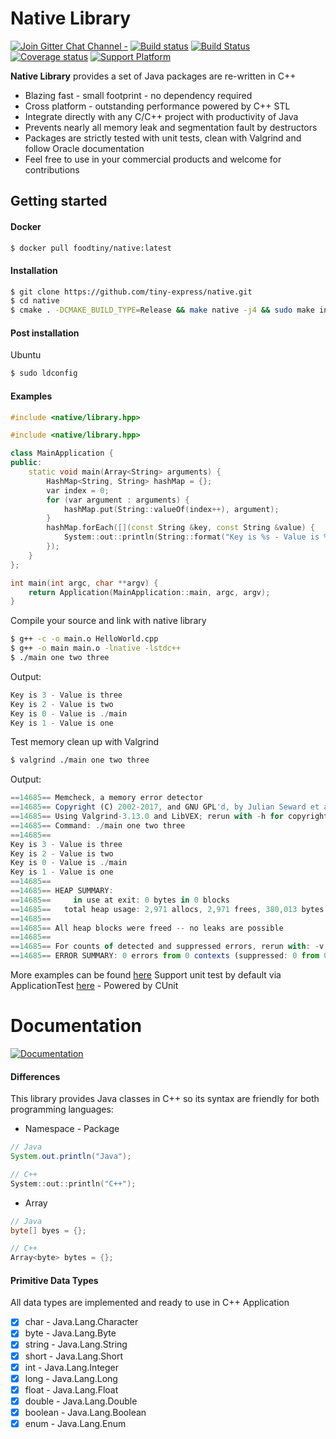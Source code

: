 # Native Library
[![Join Gitter Chat Channel -](https://badges.gitter.im/tiny-express/native.svg)](https://gitter.im/tiny-express/native?utm_source=badge&utm_medium=badge&utm_campaign=pr-badge&utm_content=badge)
[![Build status](https://ci.appveyor.com/api/projects/status/5rbqtwl3nyb1vcyl/branch/master?svg=true)](https://ci.appveyor.com/project/tiny-express/native)&nbsp;[![Build Status](https://travis-ci.org/tiny-express/native.svg?branch=master)](https://travis-ci.org/tiny-express/native)
[![Coverage status](https://img.shields.io/codecov/c/github/tiny-express/native/master.svg)](https://codecov.io/gh/tiny-express/native)&nbsp;[![Support Platform](https://img.shields.io/badge/platform-windows%20%7C%20linux%20%7C%20darwin-blue.svg)]()

**Native Library** provides a set of Java packages are re-written in C++

* Blazing fast - small footprint - no dependency required
* Cross platform - outstanding performance powered by C++ STL
* Integrate directly with any C/C++ project with productivity of Java
* Prevents nearly all memory leak and segmentation fault by destructors
* Packages are strictly tested with unit tests, clean with Valgrind and follow Oracle documentation
* Feel free to use in your commercial products and welcome for contributions

## Getting started
#### Docker
```bash
$ docker pull foodtiny/native:latest
```

#### Installation
```bash
$ git clone https://github.com/tiny-express/native.git
$ cd native
$ cmake . -DCMAKE_BUILD_TYPE=Release && make native -j4 && sudo make install
```

#### Post installation
Ubuntu
```bash
$ sudo ldconfig
```

#### Examples
```cpp
#include <native/library.hpp>

#include <native/library.hpp>

class MainApplication {
public:
    static void main(Array<String> arguments) {
        HashMap<String, String> hashMap = {};
        var index = 0;
        for (var argument : arguments) {
            hashMap.put(String::valueOf(index++), argument);
        }
        hashMap.forEach([](const String &key, const String &value) {
            System::out::println(String::format("Key is %s - Value is %s", key, value));
        });
    }
};

int main(int argc, char **argv) {
    return Application(MainApplication::main, argc, argv);
}
```

Compile your source and link with native library
```bash
$ g++ -c -o main.o HelloWorld.cpp
$ g++ -o main main.o -lnative -lstdc++
$ ./main one two three
```

Output:
```javascript
Key is 3 - Value is three
Key is 2 - Value is two
Key is 0 - Value is ./main
Key is 1 - Value is one
```

Test memory clean up with Valgrind
```bash
$ valgrind ./main one two three
```

Output:
```javascript
==14685== Memcheck, a memory error detector
==14685== Copyright (C) 2002-2017, and GNU GPL'd, by Julian Seward et al.
==14685== Using Valgrind-3.13.0 and LibVEX; rerun with -h for copyright info
==14685== Command: ./main one two three
==14685==
Key is 3 - Value is three
Key is 2 - Value is two
Key is 0 - Value is ./main
Key is 1 - Value is one
==14685==
==14685== HEAP SUMMARY:
==14685==     in use at exit: 0 bytes in 0 blocks
==14685==   total heap usage: 2,971 allocs, 2,971 frees, 380,013 bytes allocated
==14685==
==14685== All heap blocks were freed -- no leaks are possible
==14685==
==14685== For counts of detected and suppressed errors, rerun with: -v
==14685== ERROR SUMMARY: 0 errors from 0 contexts (suppressed: 0 from 0)
```

More examples can be found [here](https://github.com/tiny-express/native/tree/master/examples)
Support unit test by default via ApplicationTest [here](https://github.com/tiny-express/native/tree/master/examples/Docker/ApplicationTest)  - Powered by CUnit

# Documentation
[![Documentation](https://img.shields.io/badge/documentation-doxygen-ff69b4.svg)](https://tiny-express.github.io/native/annotated.html)
#### Differences
This library provides Java classes in C++ so its syntax are friendly for
both programming languages:

- Namespace - Package
```java
// Java
System.out.println("Java");
```
```cpp
// C++
System::out::println("C++");
```
- Array
```java
// Java
byte[] byes = {};
```
```cpp
// C++
Array<byte> bytes = {};
```

#### Primitive Data Types
All data types are implemented and ready to use in C++ Application
- [x] char - Java.Lang.Character
- [x] byte - Java.Lang.Byte
- [x] string - Java.Lang.String
- [x] short - Java.Lang.Short
- [x] int - Java.Lang.Integer
- [x] long - Java.Lang.Long
- [x] float - Java.Lang.Float
- [x] double - Java.Lang.Double
- [x] boolean - Java.Lang.Boolean
- [x] enum - Java.Lang.Enum
